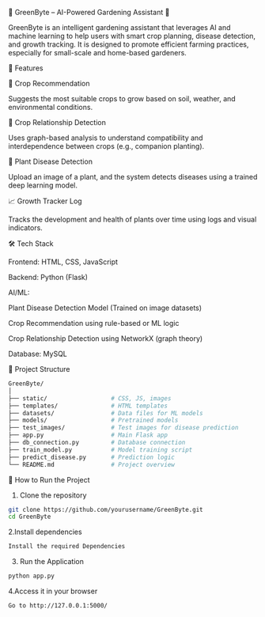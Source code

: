 
📘 GreenByte – AI-Powered Gardening Assistant 🌱

GreenByte is an intelligent gardening assistant that leverages AI and machine learning to help users with smart crop planning, disease detection, and growth tracking. It is designed to promote efficient farming practices, especially for small-scale and home-based gardeners.

🧩 Features

🌾 Crop Recommendation

Suggests the most suitable crops to grow based on soil, weather, and environmental conditions.

🌿 Crop Relationship Detection

Uses graph-based analysis to understand compatibility and interdependence between crops (e.g., companion planting).

🌱 Plant Disease Detection

Upload an image of a plant, and the system detects diseases using a trained deep learning model.

📈 Growth Tracker Log

Tracks the development and health of plants over time using logs and visual indicators.


🛠️ Tech Stack

Frontend: HTML, CSS, JavaScript

Backend: Python (Flask)

AI/ML:

Plant Disease Detection Model (Trained on image datasets)

Crop Recommendation using rule-based or ML logic

Crop Relationship Detection using NetworkX (graph theory)

Database: MySQL


📁 Project Structure
```bash
GreenByte/
│
├── static/                  # CSS, JS, images
├── templates/               # HTML templates
├── datasets/                # Data files for ML models
├── models/                  # Pretrained models
├── test_images/             # Test images for disease prediction
├── app.py                   # Main Flask app
├── db_connection.py         # Database connection
├── train_model.py           # Model training script
├── predict_disease.py       # Prediction logic
└── README.md                # Project overview
```

🚀 How to Run the Project
1. Clone the repository
```bash
git clone https://github.com/yourusername/GreenByte.git
cd GreenByte
```
2.Install dependencies
```bash
Install the required Dependencies
```

3. Run the Application
```bash
python app.py
```
4.Access it in your browser
```bash
Go to http://127.0.0.1:5000/
```


